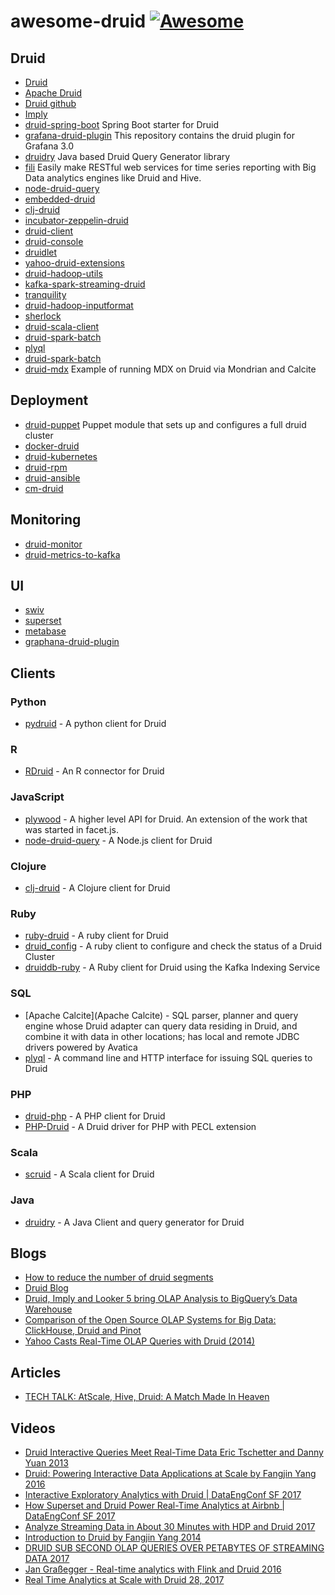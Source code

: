 # awesome-druid [![Awesome](https://cdn.rawgit.com/sindresorhus/awesome/d7305f38d29fed78fa85652e3a63e154dd8e8829/media/badge.svg)](https://github.com/sindresorhus/awesome)

## Druid

- [Druid](http://druid.io)
- [Apache Druid](http://druid.apache.org)
- [Druid github](https://github.com/druid-io/druid)
- [Imply](http://imply.io)
- [druid-spring-boot](https://github.com/drtrang/druid-spring-boot) Spring Boot starter for Druid
- [grafana-druid-plugin](https://github.com/grafana-druid-plugin/druidplugin) This repository contains the druid plugin for Grafana 3.0
- [druidry](https://github.com/zapr-oss/druidry) Java based Druid Query Generator library
- [fili](https://github.com/yahoo/fili) Easily make RESTful web services for time series reporting with Big Data analytics engines like Druid and Hive. 
- [node-druid-query](https://github.com/7eggs/node-druid-query)
- [embedded-druid](https://github.com/eBay/embedded-druid)
- [clj-druid](https://github.com/y42/clj-druid)
- [incubator-zeppelin-druid](https://github.com/lorthos/incubator-zeppelin-druid)
- [druid-client](https://github.com/implydata/druid-client)
- [druid-console](https://github.com/druid-io/druid-console)
- [druidlet](https://github.com/InferlyticsOSS/druidlet)
- [yahoo-druid-extensions](https://github.com/yahoo/druid-extensions)
- [druid-hadoop-utils](https://github.com/himanshug/druid-hadoop-utils)
- [kafka-spark-streaming-druid](https://github.com/ramkumarvenkat/kafka-spark-streaming-druid)
- [tranquility](https://github.com/druid-io/tranquility)
- [druid-hadoop-inputformat](https://github.com/implydata/druid-hadoop-inputformat)
- [sherlock](https://github.com/yahoo/sherlock)
- [druid-scala-client](https://github.com/daggerrz/druid-scala-client)
- [druid-spark-batch](https://github.com/metamx/druid-spark-batch)
- [plyql](https://github.com/implydata/plyql)
- [druid-spark-batch](https://github.com/metamx/druid-spark-batch)
- [druid-mdx](https://github.com/julianhyde/druid-mdx) Example of running MDX on Druid via Mondrian and Calcite 

## Deployment
- [druid-puppet](https://github.com/MrAlias/druid) Puppet module that sets up and configures a full druid cluster
- [docker-druid](https://github.com/druid-io/docker-druid)
- [druid-kubernetes](https://github.com/krallistic/druid-kubernetes)
- [druid-rpm](https://github.com/cleberar/druid-rpm)
- [druid-ansible](https://github.com/imungoma/druid-ansible)
- [cm-druid](https://github.com/knoguchi/cm-druid)

## Monitoring
- [druid-monitor](https://github.com/shrekwang/druid-monitor)
- [druid-metrics-to-kafka](https://github.com/quantiply/druid-metrics-to-kafka)

## UI
- [swiv](https://github.com/yahoo/swiv)
- [superset](http://superset.apache.org)
- [metabase](https://github.com/metabase/metabase)
- [graphana-druid-plugin](https://github.com/grafana-druid-plugin/druidplugin)

## Clients

### Python

- [pydruid](https://github.com/druid-io/pydruid) - A python client for Druid

### R

- [RDruid](https://github.com/druid-io/RDruid) - An R connector for Druid

### JavaScript

- [plywood](https://github.com/implydata/plywood) - A higher level API for Druid. An extension of the work that was started in facet.js.
- [node-druid-query](https://github.com/7eggs/node-druid-query) - A Node.js client for Druid

### Clojure

- [clj-druid](https://github.com/y42/clj-druid) - A Clojure client for Druid

### Ruby

- [ruby-druid](https://github.com/ruby-druid/ruby-druid) - A ruby client for Druid
- [druid_config](https://github.com/redBorder/druid_config) - A ruby client to configure and check the status of a Druid Cluster
- [druiddb-ruby](https://github.com/andremleblanc/druiddb-ruby) - A Ruby client for Druid using the Kafka Indexing Service

### SQL

- [Apache Calcite](Apache Calcite) - SQL parser, planner and query engine whose Druid adapter can query data residing in Druid, and combine it with data in other locations; has local and remote JDBC drivers powered by Avatica
- [plyql](https://github.com/implydata/plyql) - A command line and HTTP interface for issuing SQL queries to Druid

### PHP

- [druid-php](https://github.com/pixelfederation/druid-php) - A PHP client for Druid
- [PHP-Druid](https://github.com/Neeke/PHP-Druid) - A Druid driver for PHP with PECL extension

### Scala

- [scruid](https://github.com/ing-bank/scruid) - A Scala client for Druid

### Java

- [druidry](https://github.com/zapr/druidry) - A Java Client and query generator for Druid

## Blogs

- [How to reduce the number of druid segments](http://www.tothenew.com/blog/how-to-reduce-the-number-of-druid-segments/)
- [Druid Blog](http://druid.io/blog/)
- [Druid, Imply and Looker 5 bring OLAP Analysis to BigQuery’s Data Warehouse](https://medium.com/mark-rittman/druid-imply-and-looker-5-bring-olap-analysis-to-bigquerys-data-warehouse-ae0cb5ffb3a4)
- [Comparison of the Open Source OLAP Systems for Big Data: ClickHouse, Druid and Pinot](https://medium.com/@leventov/comparison-of-the-open-source-olap-systems-for-big-data-clickhouse-druid-and-pinot-8e042a5ed1c7)
- [Yahoo Casts Real-Time OLAP Queries with Druid (2014)](https://www.datanami.com/2015/08/04/yahoo-casts-real-time-olap-queries-with-druid/)

## Articles

- [TECH TALK: AtScale, Hive, Druid: A Match Made In Heaven](http://blog.atscale.com/hive-druid-atscale)

## Videos

- [Druid Interactive Queries Meet Real-Time Data Eric Tschetter and Danny Yuan 2013](https://www.youtube.com/watch?v=Dlqj34l2upk)
- [Druid: Powering Interactive Data Applications at Scale by Fangjin Yang 2016](https://www.youtube.com/watch?v=vbH8E0nH2Nw)
- [Interactive Exploratory Analytics with Druid | DataEngConf SF 2017](https://www.youtube.com/watch?v=rbQaCazQ0gI)
- [How Superset and Druid Power Real-Time Analytics at Airbnb | DataEngConf SF 2017](https://www.youtube.com/watch?v=W_Sp4jo1ACg)
- [Analyze Streaming Data in About 30 Minutes with HDP and Druid 2017](https://www.youtube.com/watch?v=pvtdvoZ83uk)
- [Introduction to Druid by Fangjin Yang 2014](https://www.youtube.com/watch?v=GtHu4TVs0xI)
- [DRUID SUB SECOND OLAP QUERIES OVER PETABYTES OF STREAMING DATA 2017](https://www.youtube.com/watch?v=iIaceyMLrQA)
- [Jan Graßegger - Real-time analytics with Flink and Druid 2016](https://www.youtube.com/watch?v=mYGF4BUwtaw)
- [Real Time Analytics at Scale with Druid 28, 2017](https://www.youtube.com/watch?v=tFIdKPHP0ts)
